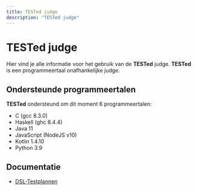 ```yaml
---
title: TESTed judge
description: "TESTed judge"
---
```


# TESTed judge

Hier vind je alle informatie voor het gebruik van de **TESTed** judge.
**TESTed** is een programmeertaal onafhankelijke judge.

## Ondersteunde programmeertalen

**TESTed** ondersteund om dit moment 6 programmeertalen:

* C (gcc 8.3.0)
* Haskell (ghc 8.4.4)
* Java 11
* JavaScript (NodeJS v10)
* Kotlin 1.4.10
* Python 3.9

## Documentatie

* [DSL-Testplannen](dsl)
